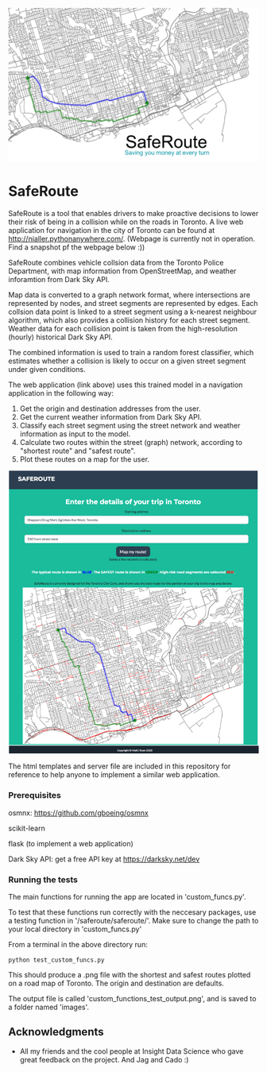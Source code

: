 ![SafeRoute Image](/images/title_page.png)

# SafeRoute

SafeRoute is a tool that enables drivers to make proactive decisions to lower their risk of being in a collision while on the roads in Toronto. A live web application for navigation in the city of Toronto can be found at http://nialler.pythonanywhere.com/. (Webpage is currently not in operation. Find a snapshot pf the webpage below :))


SafeRoute combines vehicle collsion data from the Toronto Police Department, with map information from OpenStreetMap, and weather inforamtion from Dark Sky API.

Map data is converted to a graph network format, where intersections are represented by nodes, and street segments are represented by edges. Each collsion data point is linked to a street segment using a k-nearest neighbour algorithm, which also provides a collision history for each street segment. Weather data for each collision point is taken from the high-resolution (hourly) historical Dark Sky API.

The combined information is used to train a random forest classifier, which estimates whether a collision is likely to occur on a given street segment under given conditions.

The web application (link above) uses this trained model in a navigation application in the following way:

1. Get the origin and destination addresses from the user.
2. Get the current weather information from Dark Sky API.
3. Classify each street segment using the street network and weather information as input to the model.
4. Calculate two routes within the street (graph) network, according to "shortest route" and "safest route".
5. Plot these routes on a map for the user.

![Webpage Image](/images/wepage_layout.png)

The html templates and server file are included in this repository for reference to help anyone to implement a similar web application.

### Prerequisites

osmnx: https://github.com/gboeing/osmnx

scikit-learn

flask (to implement a web application)

Dark Sky API: get a free API key at https://darksky.net/dev

### Running the tests

The main functions for running the app are located in 'custom_funcs.py'.

To test that these functions run correctly with the neccesary packages, use a testing function in '/saferoute/saferoute/'.
Make sure to change the path to your local directory in 'custom_funcs.py'

From a terminal in the above directory run:

```
python test_custom_funcs.py
```

This should produce a .png file with the shortest and safest routes plotted on a road map of Toronto.
The origin and destination are defaults.

The output file is called 'custom_functions_test_output.png', and is saved to a folder named 'images'.

## Acknowledgments

* All my friends and the cool people at Insight Data Science who gave great feedback on the project. And Jag and Cado :)

